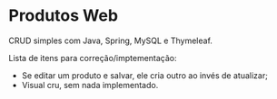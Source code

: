 # Produtos Web

CRUD simples com Java, Spring, MySQL e Thymeleaf.

Lista de itens para correção/imptementação:

- Se editar um produto e salvar, ele cria outro ao invés de atualizar;
- Visual cru, sem nada implementado.
